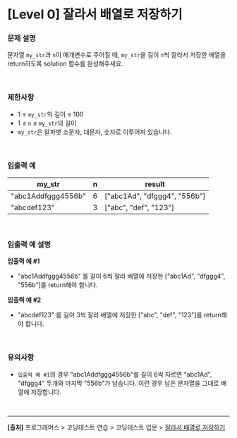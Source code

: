 # [Level 0] 잘라서 배열로 저장하기

### 문제 설명
문자열 `my_str`과 `n`이 매개변수로 주어질 때, `my_str`을 길이 `n`씩 잘라서 저장한 배열을 return하도록 solution 함수를 완성해주세요.

<br>

### 제한사항
* 1 ≤ `my_str`의 길이 ≤ 100
* 1 ≤ `n` ≤ `my_str`의 길이
* `my_str`은 알파벳 소문자, 대문자, 숫자로 이루어져 있습니다.

<br>

### 입출력 예
|my_str|n|result|
|---|---|---|
|"abc1Addfggg4556b"|6|["abc1Ad", "dfggg4", "556b"]|
|"abcdef123"|3|["abc", "def", "123"]|

<br>

### 입출력 예 설명
**입출력 예 #1**
* "abc1Addfggg4556b" 를 길이 6씩 잘라 배열에 저장한 ["abc1Ad", "dfggg4", "556b"]를 return해야 합니다.

**입출력 예 #2**
* "abcdef123" 를 길이 3씩 잘라 배열에 저장한 ["abc", "def", "123"]를 return해야 합니다.

<br>

### 유의사항
* `입출력 예 #1`의 경우 "abc1Addfggg4556b"를 길이 6씩 자르면 "abc1Ad", "dfggg4" 두개와 마지막 "556b"가 남습니다. 이런 경우 남은 문자열을 그대로 배열에 저장합니다.

<br>

---
**[출처]** 프로그래머스 > 코딩테스트 연습 > 코딩테스트 입문 > [잘라서 배열로 저장하기](https://school.programmers.co.kr/learn/courses/30/lessons/120913)